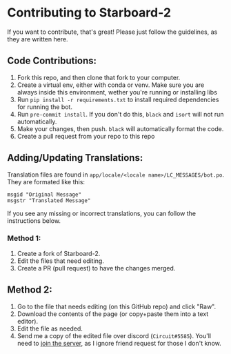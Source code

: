 # Contributing to Starboard-2

If you want to contribute, that's great! Please just follow the guidelines, as they are written here.

## Code Contributions:
1. Fork this repo, and then clone that fork to your computer.
2. Create a virtual env, either with conda or venv. Make sure you are always inside this environment, wether you're running or installing libs
3. Run `pip install -r requirements.txt` to install required dependencies for running the bot.
4. Run `pre-commit install`. If you don't do this, `black` and `isort` will not run automatically.
5. Make your changes, then push. `black` will automatically format the code.
6. Create a pull request from your repo to this repo

## Adding/Updating Translations:
Translation files are found in `app/locale/<locale name>/LC_MESSAGES/bot.po`. They are formated like this:
```
msgid "Original Message"
msgstr "Translated Message"
```

If you see any missing or incorrect translations, you can follow the instructions below.

### Method 1:
1. Create a fork of Starboard-2.
2. Edit the files that need editing.
3. Create a PR (pull request) to have the changes merged.

## Method 2:
1. Go to the file that needs editing (on this GitHub repo) and click "Raw".
2. Download the contents of the page (or copy+paste them into a text editor).
3. Edit the file as needed.
4. Send me a copy of the edited file over discord (`Circuit#5585`). You'll need to [join the server](https://discord.gg/3gK8mSA), as I ignore friend request for those I don't know.
